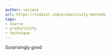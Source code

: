 ```yaml
---
author: various
url: https://todoist.com/productivity-methods
tags: 
- source
- productivity
- technique 
---
```

Surprisingly good